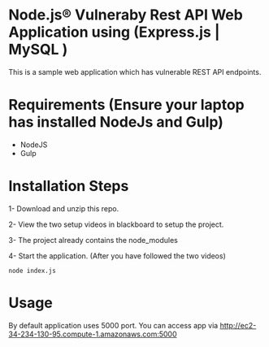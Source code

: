 # Node.js® Vulneraby Rest API Web Application using (Express.js | MySQL )

This is a sample web application which has vulnerable REST API endpoints.

# Requirements (Ensure your laptop has installed NodeJs and Gulp)

- NodeJS
- Gulp

# Installation Steps

1- Download and unzip this repo.

2- View the two setup videos in blackboard to setup the project.

3- The project already contains the node_modules
  
4- Start the application. (After you have followed the two videos)
```
node index.js
```

# Usage

By default application uses 5000 port. You can access app via http://ec2-34-234-130-95.compute-1.amazonaws.com:5000


